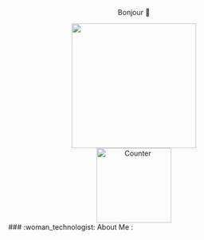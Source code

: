 <p align="center"> Bonjour 👋 </p>
<div id="header" align="center">
  <img src="https://media.giphy.com/media/paTz7UZbPfTZFRYnnB/giphy.gif" width="250"/>
</div>
<div id="counter" align="center">
  <img src="https://komarev.com/ghpvc/?username=your-github-username&style=flat-square&color=blue" width="150" alt="Counter"/>
</div>
### :woman_technologist: About Me :
